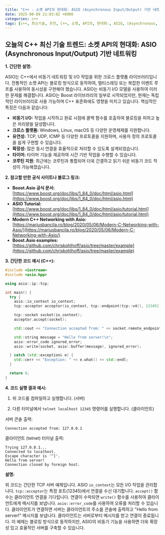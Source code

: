 ```yaml
---
title: "C++ - 소켓 API의 현대화: ASIO (Asynchronous Input/Output) 기반 네트워킹"
date: 2025-08-09 21:03:02 +0900
categories: c++
tags: [c++, 최신기술, 추천, C++, 소켓, API의, 현대화:, ASIO, (Asynchronous, Input/Output), 기반, 네트워킹]
---
```


## 오늘의 C++ 최신 기술 트렌드: **소켓 API의 현대화: ASIO (Asynchronous Input/Output) 기반 네트워킹**

**1. 간단한 설명:**

ASIO는 C++에서 비동기 네트워킹 및 I/O 작업을 위한 크로스 플랫폼 라이브러리입니다.  전통적인 소켓 API는 블로킹 방식으로 동작하여, 멀티스레딩 또는 복잡한 이벤트 루프를 사용하여 동시성을 구현해야 했습니다. ASIO는 비동기 I/O 모델을 사용하여 이러한 문제를 해결합니다.  ASIO는 Boost 라이브러리의 일부로 시작되었지만, 현재는 독립적인 라이브러리로 사용 가능하며 C++ 표준화에도 영향을 미치고 있습니다. 핵심적인 특징은 다음과 같습니다:

*   **비동기 I/O:** 작업을 시작하고 완료 시점에 콜백 함수를 호출하여 블로킹을 피하고 높은 처리량을 달성합니다.
*   **크로스 플랫폼:** Windows, Linux, macOS 등 다양한 운영체제를 지원합니다.
*   **유연성:** TCP, UDP, ICMP 등 다양한 프로토콜을 지원하며, 사용자 정의 프로토콜을 쉽게 구현할 수 있습니다.
*   **확장성:** 많은 동시 연결을 효율적으로 처리할 수 있도록 설계되었습니다.
*   **타이머:** 타이머 기능을 제공하여 시간 기반 작업을 수행할 수 있습니다.
*   **코루틴 지원**: 최근에는 코루틴과 통합되어 더욱 간결하고 읽기 쉬운 비동기 코드 작성이 가능해졌습니다.

**2. 참고할 만한 공식 사이트나 블로그 링크:**

*   **Boost.Asio 공식 문서:** [https://www.boost.org/doc/libs/1_84_0/doc/html/asio.html](https://www.boost.org/doc/libs/1_84_0/doc/html/asio.html)
*   **ASIO Tutorial:** [https://www.boost.org/doc/libs/1_84_0/doc/html/asio/tutorial.html](https://www.boost.org/doc/libs/1_84_0/doc/html/asio/tutorial.html)
*   **Modern C++ Networking with Asio:** [https://mariusbancila.ro/blog/2020/05/06/Modern-C-Networking-with-Asio/](https://mariusbancila.ro/blog/2020/05/06/Modern-C-Networking-with-Asio/)
*   **Boost.Asio examples:** [https://github.com/chriskohlhoff/asio/tree/master/example](https://github.com/chriskohlhoff/asio/tree/master/example)

**3. 간단한 코드 예시 (C++):**

```c++
#include <iostream>
#include <asio.hpp>

using asio::ip::tcp;

int main() {
  try {
    asio::io_context io_context;
    tcp::acceptor acceptor(io_context, tcp::endpoint(tcp::v4(), 12345));

    tcp::socket socket(io_context);
    acceptor.accept(socket);

    std::cout << "Connection accepted from: " << socket.remote_endpoint().address() << std::endl;

    std::string message = "Hello from server!\n";
    asio::error_code ignored_error;
    asio::write(socket, asio::buffer(message), ignored_error);

  } catch (std::exception& e) {
    std::cerr << "Exception: " << e.what() << std::endl;
  }

  return 0;
}
```

**4. 코드 실행 결과 예시:**

1.  위 코드를 컴파일하고 실행합니다. (서버)

2.  다른 터미널에서 `telnet localhost 12345` 명령어를 실행합니다. (클라이언트)

서버 콘솔 출력:

```
Connection accepted from: 127.0.0.1
```

클라이언트 (telnet) 터미널 출력:

```
Trying 127.0.0.1...
Connected to localhost.
Escape character is '^]'.
Hello from server!
Connection closed by foreign host.
```

**설명:**

위 코드는 간단한 TCP 서버 예제입니다.  ASIO `io_context`는 모든 I/O 작업을 관리합니다. `tcp::acceptor`는 특정 포트(12345)에서 연결을 수신 대기합니다.  `accept()` 함수는 클라이언트 연결을 기다립니다.  연결이 수락되면 `write()` 함수를 사용하여 클라이언트에게 메시지를 보냅니다.  `asio::error_code`를 사용하여 오류를 처리할 수 있습니다.  클라이언트가 연결하면 서버는 클라이언트의 주소를 콘솔에 출력하고 "Hello from server!" 메시지를 보냅니다. 클라이언트는 서버로부터 메시지를 받고 연결이 종료됩니다. 이 예제는 블로킹 방식으로 동작하지만, ASIO의 비동기 기능을 사용하면 더욱 확장성 있고 효율적인 서버를 구축할 수 있습니다.

